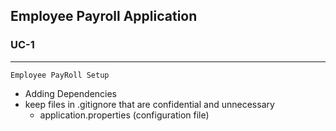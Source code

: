 ## Employee Payroll Application  

### UC-1  
*** 
`Employee PayRoll Setup` 
* Adding Dependencies
* keep files in .gitignore that are confidential and unnecessary 
  * application.properties (configuration file)
  
